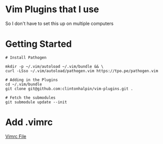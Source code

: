 # Vim Plugins that I use

So I don't have to set this up on multiple computers

# Getting Started

``` shell
# Install Pathogen

mkdir -p ~/.vim/autoload ~/.vim/bundle && \
curl -LSso ~/.vim/autoload/pathogen.vim https://tpo.pe/pathogen.vim

# Adding in the Plugins
cd ~/.vim/bundle 
git clone git@github.com:clintonhalpin/vim-plugins.git .

# Fetch the submodules
git submodule update --init

```

# Add .vimrc

[Vimrc File](https://gist.github.com/clintonhalpin/12f583c709a6fca7ab63)
